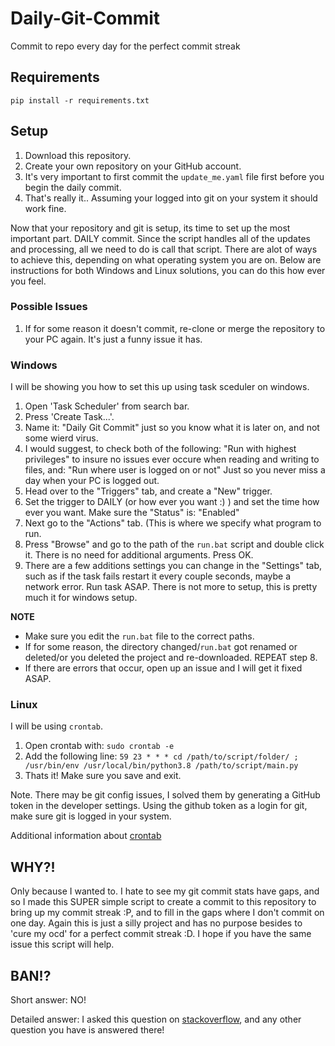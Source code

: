 # Daily-Git-Commit

Commit to repo every day for the perfect commit streak

## Requirements

`pip install -r requirements.txt`



## Setup

1. 	Download this repository.
2. 	Create your own repository on your GitHub account.
3. 	It's very important to first commit the `update_me.yaml` file first before you begin the daily commit.
4. 	That's really it.. Assuming your logged into git on your system it should work fine.

Now that your repository and git is setup, its time to set up the most important part. DAILY commit. Since the script handles all of the updates and processing, all we need to do is call that script. There are alot of ways to achieve this, depending on what operating system you are on. Below are instructions for both Windows and Linux solutions, you can do this how ever you feel. 

### Possible Issues

1.  If for some reason it doesn't commit, re-clone or merge the repository to your PC again. It's just a funny issue it has.

### Windows

I will be showing you how to set this up using task sceduler on windows.

1.  Open 'Task Scheduler' from search bar.
2.  Press 'Create Task...'.
3.  Name it: "Daily Git Commit" just so you know what it is later on, and not some wierd virus.
4.  I would suggest, to check both of the following: "Run with highest privileges" to insure no issues ever occure when reading and writing to files, and: "Run where user is logged on or not" Just so you never miss a day when your PC is logged out.
5.  Head over to the "Triggers" tab, and create a "New" trigger.
6.  Set the trigger to DAILY (or how ever you want :) ) and set the time how ever you want. Make sure the "Status" is: "Enabled"
7.  Next go to the "Actions" tab. (This is where we specify what program to run.
8.  Press "Browse" and go to the path of the `run.bat` script and double click it. There is no need for additional arguments. Press OK.
9.  There are a few additions settings you can change in the "Settings" tab, such as if the task fails restart it every couple seconds, maybe a network error. Run task ASAP. There is not more to setup, this is pretty much it for windows setup.

**NOTE**
- Make sure you edit the `run.bat` file to the correct paths.
- If for some reason, the directory changed/`run.bat` got renamed or deleted/or you deleted the project and re-downloaded. REPEAT step 8.
- If there are errors that occur, open up an issue and I will get it fixed ASAP.

### Linux

I will be using `crontab`.

1.  Open crontab with: `sudo crontab -e`
2.  Add the following line: `59 23 * * * cd /path/to/script/folder/ ; /usr/bin/env /usr/local/bin/python3.8 /path/to/script/main.py`
3.  Thats it! Make sure you save and exit.

Note. There may be git config issues, I solved them by generating a GitHub token in the developer settings. Using the github token as a login for git, make sure git is logged in your system.

Additional information about [crontab](https://crontab.guru)
## WHY?!

Only because I wanted to. I hate to see my git commit stats have gaps, and so I made this SUPER simple script to create a commit to this repository to bring up my commit streak :P, and to fill in the gaps where I don't commit on one day. Again this is just a silly project and has no purpose besides to 'cure my ocd' for a perfect commit streak :D. I hope if you have the same issue this script will help.

## BAN!?

Short answer: NO!

Detailed answer:
I asked this question on [stackoverflow](https://stackoverflow.com/questions/66496319/is-it-against-github-tos-to-make-commits-daily-with-gitpython), and any other question you have is answered there!
